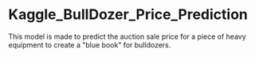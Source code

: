 # Kaggle_BullDozer_Price_Prediction
This model is made to predict the auction sale price for a piece of heavy equipment to create a "blue book" for bulldozers.
